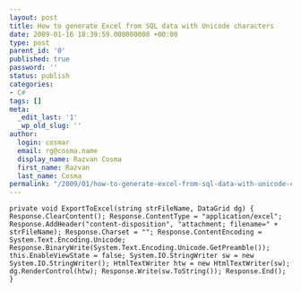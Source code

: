 ```yaml
---
layout: post
title: How to generate Excel from SQL data with Unicode characters
date: 2009-01-16 18:39:59.000000000 +00:00
type: post
parent_id: '0'
published: true
password: ''
status: publish
categories:
- C#
tags: []
meta:
  _edit_last: '1'
  _wp_old_slug: ''
author:
  login: cosmar
  email: rg@cosma.name
  display_name: Razvan Cosma
  first_name: Razvan
  last_name: Cosma
permalink: "/2009/01/how-to-generate-excel-from-sql-data-with-unicode-characters/"
---
```

`private void ExportToExcel(string strFileName, DataGrid dg)
{
Response.ClearContent();
Response.ContentType = "application/excel";
Response.AddHeader("content-disposition", "attachment; filename=" + strFileName);
Response.Charset = "";
Response.ContentEncoding = System.Text.Encoding.Unicode;
Response.BinaryWrite(System.Text.Encoding.Unicode.GetPreamble());
this.EnableViewState = false;
System.IO.StringWriter sw = new System.IO.StringWriter();
HtmlTextWriter htw = new HtmlTextWriter(sw);
dg.RenderControl(htw);
Response.Write(sw.ToString());
Response.End();
}`

